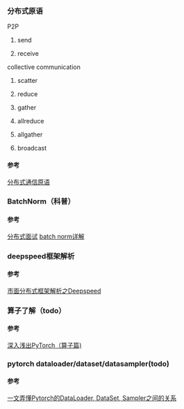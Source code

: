 <!--
 * @Descripttion: 
 * @version: 
 * @Author: tgut
 * @Date: 2024-03-10 21:42:26
 * @LastEditors: tgut
 * @LastEditTime: 2024-07-18 19:10:42
-->
### 分布式原语
P2P 
1. send

2. receive

collective communication

1. scatter

2. reduce

3. gather

4. allreduce

5. allgather

6. broadcast

#### 参考
[分布式通信原语](https://zhuanlan.zhihu.com/p/478953028?utm_campaign=shareopn&utm_medium=social&utm_oi=588072105724088320&utm_psn=1626282013421142016&utm_source=wechat_session)

### BatchNorm（科普）

#### 参考
[分布式面试](https://www.jianshu.com/p/182fe2d1946e)
[batch norm详解](https://zhuanlan.zhihu.com/p/437446744)

### deepspeed框架解析


#### 参考
[市面分布式框架解析之Deepspeed](https://www.jianshu.com/p/0a56a7b78a6d)

### 算子了解（todo）

#### 参考
[深入浅出PyTorch（算子篇)](https://blog.csdn.net/cedi9117/article/details/106955001)


### pytorch dataloader/dataset/datasampler(todo)


#### 参考
[一文弄懂Pytorch的DataLoader, DataSet, Sampler之间的关系](https://zhuanlan.zhihu.com/p/76893455)

